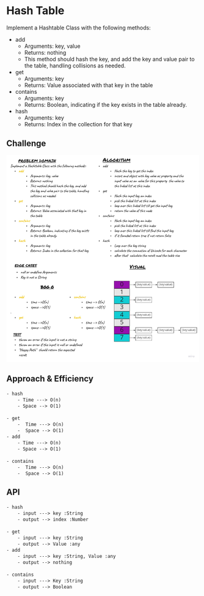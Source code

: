 # Hash Table
Implement a Hashtable Class with the following methods:

- add
    - Arguments: key, value
    - Returns: nothing
    - This method should hash the key, and add the key and value pair to the table, handling collisions as needed.
- get
    - Arguments: key
    - Returns: Value associated with that key in the table
- contains
    - Arguments: key
    - Returns: Boolean, indicating if the key exists in the table already.
- hash
    - Arguments: key
    - Returns: Index in the collection for that key

## Challenge
![](../../assest/hashtable.jpg)

## Approach & Efficiency
    - hash
        - Time ---> O(n)
        - Space --> O(1)
        
    - get
        -  Time ---> O(n)
        -  Space --> O(1)
    - add
        - Time ---> O(n)
        - Space --> O(1)
        
    - contains
        -  Time ---> O(n)
        -  Space --> O(1)
## API
    - hash
        - input ---> key :String
        - output --> index :Number
        
    - get
        - input ---> key :String
        - output --> Value :any
    - add
        - input ---> key :String, Value :any
        - output --> nothing
        
    - contains
        - input ---> Key :String
        - output --> Boolean


